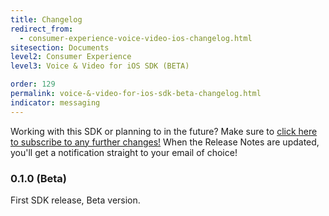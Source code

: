 ```yaml
---
title: Changelog
redirect_from:
  - consumer-experience-voice-video-ios-changelog.html
sitesection: Documents
level2: Consumer Experience
level3: Voice & Video for iOS SDK (BETA)

order: 129
permalink: voice-&-video-for-ios-sdk-beta-changelog.html
indicator: messaging
---
```

<div class="subscribe">Working with this SDK or planning to in the future? Make sure to <a href="https://visualping.io/?url=developers.liveperson.com/consumer-experience-voice-video-ios-changelog.html&mode=web&css=post-content" target="_blank">click here to subscribe to any further changes!</a> When the Release Notes are updated, you'll get a notification straight to your email of choice!</div>


### 0.1.0 (Beta)
First SDK release, Beta version.

